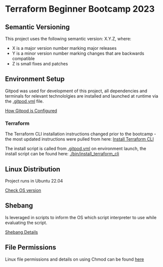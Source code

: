 # Terraform Beginner Bootcamp 2023

## Semantic Versioning
This project uses the following semantic version: X.Y.Z, where:
- X is a major version number marking major releases
- Y is a minor version number marking changes that are backwards compatible
- Z is small fixes and patches

## Environment Setup

Gitpod was used for development of this project, all dependencies and terminals for relevant technololgies are installed and launched at runtime via the [.gitpod.yml](.gitpod.yml) file.

[How Gitpod is Configured](https://www.gitpod.io/docs/configure/workspaces/tasks)

### Terraform

The Terraform CLI installation instructions changed prior to the bootcamp - the most updated instructions were pulled from here: [Install Terraform CLI](https://developer.hashicorp.com/terraform/tutorials/aws-get-started/install-cli)

The install script is called from [.gitpod.yml](.gitpod.yml) on environment launch, the install script can be found here: [./bin/install_terraform_cli](./bin/install_terraform_cli)

## Linux Distribution

Project runs in Ubuntu 22.04

[Check OS version](https://www.cyberciti.biz/faq/how-to-check-os-version-in-linux-command-line/)

## Shebang

Is leveraged in scripts to inform the OS which script interpreter to use while evaluating the script.

[Shebang Details](https://bash.cyberciti.biz/guide/Shebang)

## File Permissions

Linux file permissions and details on using Chmod can be found [here](https://linuxize.com/post/chmod-command-in-linux/)
